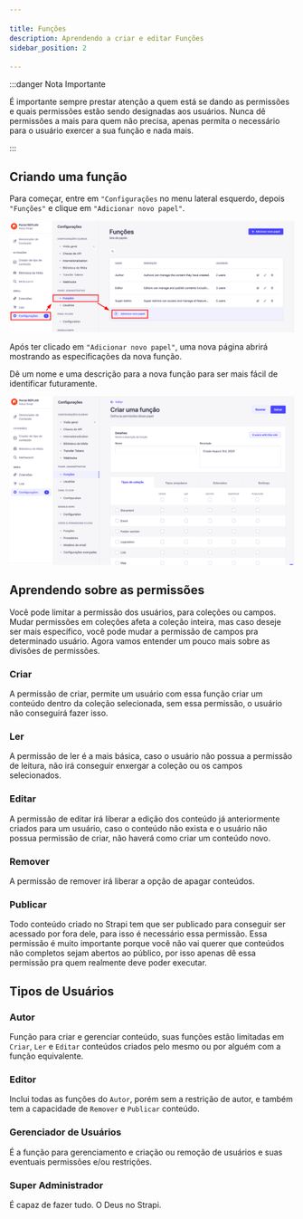 ```yaml
---

title: Funções
description: Aprendendo a criar e editar Funções
sidebar_position: 2

---
```


:::danger Nota Importante

É importante sempre prestar atenção a quem está se dando as permissões e quais permissões estão sendo designadas aos usuários. Nunca dê permissões a mais para quem não precisa, apenas permita o necessário para o usuário exercer a sua função e nada mais.

:::
## Criando uma função

Para começar, entre em `"Configurações` no menu lateral esquerdo, depois `"Funções"` e clique em `"Adicionar novo papel"`.

![Alt text](images/funcoes.png)

Após ter clicado em `"Adicionar novo papel"`, uma nova página abrirá mostrando as especificações da nova função.

Dê um nome e uma descrição para a nova função para ser mais fácil de identificar futuramente.

![Alt text](images/funcoes-1.png)

## Aprendendo sobre as permissões

Você pode limitar a permissão dos usuários, para coleções ou campos. Mudar permissões em coleções afeta a coleção inteira, mas caso deseje ser mais específico, você pode mudar a permissão de campos pra determinado usuário. Agora vamos entender um pouco mais sobre as divisões de permissões.

### Criar

A permissão de criar, permite um usuário com essa função criar um conteúdo dentro da coleção selecionada, sem essa permissão, o usuário não conseguirá fazer isso.

### Ler

A permissão de ler é a mais básica, caso o usuário não possua a permissão de leitura, não irá conseguir enxergar a coleção ou os campos selecionados.

### Editar

A permissão de editar irá liberar a edição dos conteúdo já anteriormente criados para um usuário, caso o conteúdo não exista e o usuário não possua permissão de criar, não haverá como criar um conteúdo novo.

### Remover

A permissão de remover irá liberar a opção de apagar conteúdos.

### Publicar

Todo conteúdo criado no Strapi tem que ser publicado para conseguir ser acessado por fora dele, para isso é necessário essa permissão. Essa permissão é muito importante porque você não vai querer que conteúdos não completos sejam abertos ao público, por isso apenas dê essa permissão pra quem realmente deve poder executar.

## Tipos de Usuários

### Autor

Função para criar e gerenciar conteúdo, suas funções estão limitadas em `Criar`, `Ler` e `Editar` conteúdos criados pelo mesmo ou por alguém com a função equivalente.

### Editor

Inclui todas as funções do `Autor`, porém sem a restrição de autor, e também tem a capacidade de `Remover` e `Publicar` conteúdo.

### Gerenciador de Usuários

É a função para gerenciamento e criação ou remoção de usuários e suas eventuais permissões e/ou restrições.

### Super Administrador

É capaz de fazer tudo. O Deus no Strapi.
